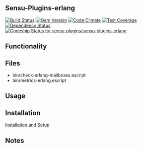 ## Sensu-Plugins-erlang

[ ![Build Status](https://travis-ci.org/sensu-plugins/sensu-plugins-erlang.svg?branch=master)](https://travis-ci.org/sensu-plugins/sensu-plugins-erlang)
[![Gem Version](https://badge.fury.io/rb/sensu-plugins-erlang.svg)](http://badge.fury.io/rb/sensu-plugins-erlang)
[![Code Climate](https://codeclimate.com/github/sensu-plugins/sensu-plugins-erlang/badges/gpa.svg)](https://codeclimate.com/github/sensu-plugins/sensu-plugins-erlang)
[![Test Coverage](https://codeclimate.com/github/sensu-plugins/sensu-plugins-erlang/badges/coverage.svg)](https://codeclimate.com/github/sensu-plugins/sensu-plugins-erlang)
[![Dependency Status](https://gemnasium.com/sensu-plugins/sensu-plugins-erlang.svg)](https://gemnasium.com/sensu-plugins/sensu-plugins-erlang)
[ ![Codeship Status for sensu-plugins/sensu-plugins-erlang](https://codeship.com/projects/ce4fc230-db3a-0132-1674-5ad94843e341/status?branch=master)](https://codeship.com/projects/79573)

## Functionality

## Files
 * bin/check-erlang-mailboxes.escript
 * bin/metrics-erlang.escript

## Usage

## Installation

[Installation and Setup](http://sensu-plugins.io/docs/installation_instructions.html)

## Notes
